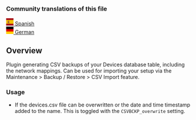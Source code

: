 ### Community translations of this file

<a href="https://github.com/jokob-sk/Pi.Alert/blob/main/front/plugins/csv_backup/README_ES.md">
  <img src="https://github.com/lipis/flag-icons/blob/main/flags/4x3/es.svg" alt="README_ES.md" style="height: 20px !important;width: 20px !important;">
  Spanish
</a>
<br>
<a href="https://github.com/jokob-sk/Pi.Alert/blob/main/front/plugins/csv_backup/README_DE.md">
  <img src="https://github.com/lipis/flag-icons/blob/main/flags/4x3/de.svg" alt="README_DE.md" style="height: 20px !important;width: 20px !important;">
  German
</a>

## Overview

Plugin generating CSV backups of your Devices database table, including the network mappings. Can be used for importing your setup via the Maintenance > Backup / Restore > CSV Import feature.

### Usage

- If the devices.csv file can be overwritten or the date and time timestamp added to the name. This is toggled with the `CSVBCKP_overwrite` setting.
